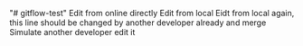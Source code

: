 "# gitflow-test" 
Edit from online directly
Edit from local
Eidt from local again, this line should be changed by another developer already and merge Simulate another developer edit it

